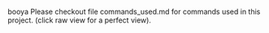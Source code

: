 booya
Please checkout file commands_used.md for commands used in this project. (click raw view for a perfect view).
